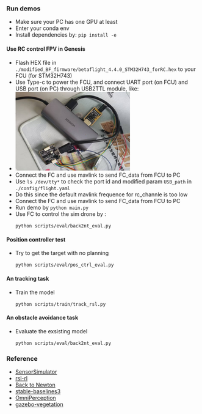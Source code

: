 ### Run demos
- Make sure your PC has one GPU at least
- Enter your conda env
- Install dependencies by: `pip install -e`

#### Use RC control FPV in Genesis
- Flash HEX file in `./modified_BF_firmware/betaflight_4.4.0_STM32H743_forRC.hex` to your FCU (for STM32H743)
- Use Type-c to power the FCU, and connect UART port (on FCU) and USB port (on PC) through USB2TTL module, like:
- <img src="./docs/1.png"  width="300" /> <br>
- Connect the FC and use mavlink to send FC_data from FCU to PC
- Use `ls /dev/tty*` to check the port id and modified param `USB_path` in `./config/flight.yaml`
- Do this since the default mavlink frequence for rc_channle is too low
- Connect the FC and use mavlink to send FC_data from FCU to PC
- Run demo by `python main.py`
- Use FC to control the sim drone by :
    ```
    python scripts/eval/back2nt_eval.py
    ```
    
#### Position controller test
- Try to get the target with no planning
    ```
    python scripts/eval/pos_ctrl_eval.py
    ```
#### An tracking task
- Train the model
    ```
    python scripts/train/track_rsl.py 
    ```
#### An obstacle avoidance task
- Evaluate the exsisting model
    ```
    python scripts/eval/back2nt_eval.py
    ``` 

### Reference
- [SensorSimulator](https://github.com/TJU-Aerial-Robotics/SensorSimulator.git)
- [rsl-rl](https://github.com/leggedrobotics/rsl_rl.git)
- [Back to Newton](https://github.com/HenryHuYu/DiffPhysDrone)
- [stable-baselines3](https://github.com/DLR-RM/stable-baselines3.git)
- [OmniPerception](https://github.com/aCodeDog/OmniPerception)
- [gazebo-vegetation](https://github.com/kubja/gazebo-vegetation)